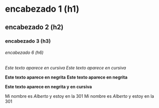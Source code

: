 # encabezado 1 (h1)
## encabezado 2 (h2)
### encabezado 3 (h3)
###### encabezado 6 (h6)

*Este texto aparece en cursiva*
_Este texto aparece en cursiva_

**Este texto aparece en negrita**
__Este texto aparece en negrita__

**__Este texto aparece en negrita y en cursiva__**

Mi nombre es *Alberto* y estoy en la 301
Mi nombre es _*Alberto*_ y estoy en la 301

